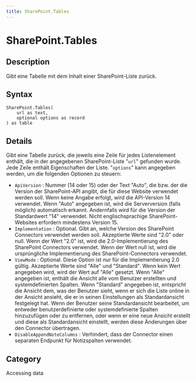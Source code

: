 ```yaml
---
title: SharePoint.Tables
---
```


# SharePoint.Tables


## Description

Gibt eine Tabelle mit dem Inhalt einer SharePoint-Liste zurück.


## Syntax

```powerquery
SharePoint.Tables(
    url as text,
    optional options as record
) as table
```


## Details

Gibt eine Tabelle zurück, die jeweils eine Zeile für jedes Listenelement enthält, die in der angegebenen SharePoint-Liste "<code>url</code>" gefunden wurde. Jede Zeile enthält Eigenschaften der Liste. "<code>options</code>" kann angegeben werden, um die folgenden Optionen zu steuern:    <ul><li><code>ApiVersion</code> : Nummer (14 oder 15) oder der Text &quot;Auto&quot;, die bzw. der die Version der SharePoint-API angibt, die f&#252;r diese Website verwendet werden soll. Wenn keine Angabe erfolgt, wird die API-Version 14 verwendet. Wenn &quot;Auto&quot; angegeben ist, wird die Serverversion (falls m&#246;glich) automatisch erkannt. Andernfalls wird f&#252;r die Version der Standardwert &quot;14&quot; verwendet. Nicht englischsprachige SharePoint-Websites erfordern mindestens Version 15.</li><li><code>Implementation</code> : Optional. Gibt an, welche Version des SharePoint Connectors verwendet werden soll. Akzeptierte Werte sind &quot;2.0&quot; oder null. Wenn der Wert &quot;2.0&quot; ist, wird die 2.0-Implementierung des SharePoint Connectors verwendet. Wenn der Wert null ist, wird die urspr&#252;ngliche Implementierung des SharePoint-Connectors verwendet.</li><li><code>ViewMode</code> : Optional. Diese Option ist nur f&#252;r die Implementierung 2.0 g&#252;ltig. Akzeptierte Werte sind &quot;Alle&quot; und &quot;Standard&quot;. Wenn kein Wert angegeben wird, wird der Wert auf &quot;Alle&quot; gesetzt. Wenn &quot;Alle&quot; angegeben ist, enth&#228;lt die Ansicht alle vom Benutzer erstellten und systemdefinierten Spalten. Wenn &quot;Standard&quot; angegeben ist, entspricht die Ansicht dem, was der Benutzer sieht, wenn er sich die Liste online in der Ansicht ansieht, die er in seinen Einstellungen als Standardansicht festgelegt hat. Wenn der Benutzer seine Standardansicht bearbeitet, um entweder benutzerdefinierte oder systemdefinierte Spalten hinzuzuf&#252;gen oder zu entfernen, oder wenn er eine neue Ansicht erstellt und diese als Standardansicht einstellt, werden diese &#196;nderungen &#252;ber den Connector &#252;bertragen.</li><li><code>DisableAppendNoteColumns</code> : Verhindert, dass der Connector einen separaten Endpunkt f&#252;r Notizspalten verwendet.</li></ul>    



## Category
Accessing data
